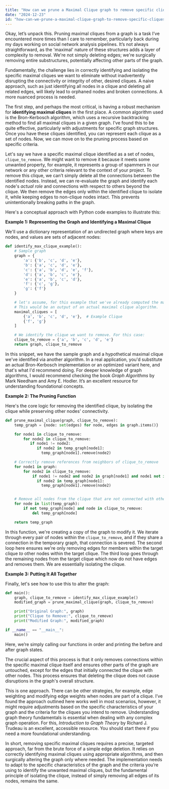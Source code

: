 ```yaml
---
title: "How can we prune a Maximal Clique graph to remove specific cliques?"
date: "2024-12-23"
id: "how-can-we-prune-a-maximal-clique-graph-to-remove-specific-cliques"
---
```


Okay, let’s unpack this. Pruning maximal cliques from a graph is a task I’ve encountered more times than I care to remember, particularly back during my days working on social network analysis pipelines. It’s not always straightforward, as the 'maximal' nature of these structures adds a layer of complexity to removal. We're not simply deleting edges; we're surgically removing entire substructures, potentially affecting other parts of the graph.

Fundamentally, the challenge lies in correctly identifying and isolating the specific maximal cliques we want to eliminate without inadvertently disrupting the connectivity or integrity of other, desired cliques. A naive approach, such as just identifying all nodes in a clique and deleting all related edges, will likely lead to orphaned nodes and broken connections. A more nuanced process is needed.

The first step, and perhaps the most critical, is having a robust mechanism for **identifying maximal cliques** in the first place. A common algorithm used is the Bron-Kerbosch algorithm, which uses a recursive backtracking method to find all maximal cliques in a given graph. I’ve found this to be quite effective, particularly with adjustments for specific graph structures. Once you have these cliques identified, you can represent each clique as a set of nodes. Now, we can move on to the pruning process based on specific criteria.

Let's say we have a specific maximal clique identified as a set of nodes, `clique_to_remove`. We might want to remove it because it meets some unwanted property, for example, it represents a group of spammers in our network or any other criteria relevant to the context of your project. To remove this clique, we can’t simply delete all the connections between the identified nodes. Instead, we can re-evaluate the graph and identify each node's *actual role* and connections with respect to others beyond the clique. We then remove the edges only within the identified clique to isolate it, while keeping edges to non-clique nodes intact. This prevents unintentionally breaking paths in the graph.

Here's a conceptual approach with Python code examples to illustrate this:

**Example 1: Representing the Graph and Identifying a Maximal Clique**

We'll use a dictionary representation of an undirected graph where keys are nodes, and values are sets of adjacent nodes:

```python
def identify_max_clique_example():
    # Sample graph
    graph = {
        'a': {'b', 'c', 'd', 'e'},
        'b': {'a', 'c', 'd', 'e'},
        'c': {'a', 'b', 'd', 'e', 'f'},
        'd': {'a', 'b', 'c', 'e'},
        'e': {'a', 'b', 'c', 'd'},
        'f': {'c', 'g'},
        'g': {'f'}
    }

    # let's assume, for this example that we've already computed the maximal cliques
    # This would be an output of an actual maximal clique algorithm.
    maximal_cliques = [
        {'a', 'b', 'c', 'd', 'e'},  # Example Clique
        {'f', 'g'}
    ]

    # We identify the clique we want to remove. For this case:
    clique_to_remove = {'a', 'b', 'c', 'd', 'e'}
    return graph, clique_to_remove
```

In this snippet, we have the sample graph and a hypothetical maximal clique we've identified via another algorithm. In a real application, you'd substitute an actual Bron-Kerbosch implementation or an optimized variant here, and that's what I'd recommend doing. For deeper knowledge of graph algorithms, I would recommend checking the book *Graph Algorithms* by Mark Needham and Amy E. Hodler. It’s an excellent resource for understanding foundational concepts.

**Example 2: The Pruning Function**

Here's the core logic for removing the identified clique, by isolating the clique while preserving other nodes' connectivity.

```python
def prune_maximal_clique(graph, clique_to_remove):
    temp_graph = {node: set(edges) for node, edges in graph.items()}

    for node1 in clique_to_remove:
        for node2 in clique_to_remove:
           if node1 != node2:
              if node2 in temp_graph[node1]:
                temp_graph[node1].remove(node2)

    # Correctly remove references from neighbors of clique_to_remove
    for node1 in graph:
        for node2 in clique_to_remove:
            if node1 != node2 and node2 in graph[node1] and node1 not in clique_to_remove:
              if node2 in temp_graph[node1]:
                temp_graph[node1].remove(node2)


    # Remove all nodes from the clique that are not connected with other nodes.
    for node in list(temp_graph):
        if not temp_graph[node] and node in clique_to_remove:
            del temp_graph[node]

    return temp_graph

```

In this function, we're creating a copy of the graph to modify it. We iterate through every pair of nodes within the `clique_to_remove`, and if they share a connection in the temporary graph, that connection is severed. The second loop here ensures we're only removing edges for members within the target clique *to* other nodes within the target clique. The third loop goes through the remaining nodes from the target clique which now do not have edges and removes them. We are essentially isolating the clique.

**Example 3: Putting It All Together**

Finally, let's see how to use this to alter the graph:

```python
def main():
    graph, clique_to_remove = identify_max_clique_example()
    modified_graph = prune_maximal_clique(graph, clique_to_remove)

    print("Original Graph:", graph)
    print("Clique to Remove:", clique_to_remove)
    print("Modified Graph:", modified_graph)

if __name__ == "__main__":
    main()
```

Here, we’re simply calling our functions in order and printing the before and after graph states.

The crucial aspect of this process is that it only removes connections within the specific maximal clique itself and ensures other parts of the graph are untouched, except for the edges that initially connected the clique with other nodes. This process ensures that deleting the clique does not cause disruptions in the graph's overall structure.

This is one approach. There can be other strategies, for example, edge weighting and modifying edge weights when nodes are part of a clique. I’ve found the approach outlined here works well in most scenarios, however, it might require adjustments based on the specific characteristics of your graph and the criteria for the cliques you intend to remove. Understanding graph theory fundamentals is essential when dealing with any complex graph operation. For this, *Introduction to Graph Theory* by Richard J. Trudeau is an excellent, accessible resource. You should start there if you need a more foundational understanding.

In short, removing specific maximal cliques requires a precise, targeted approach, far from the brute force of a simple edge deletion. It relies on correctly identifying maximal cliques using appropriate algorithms, and then surgically altering the graph only where needed. The implementation needs to adapt to the specific characteristics of the graph and the criteria you’re using to identify the unwanted maximal cliques, but the fundamental principle of isolating the clique, instead of simply removing all edges of its nodes, remains the same.
